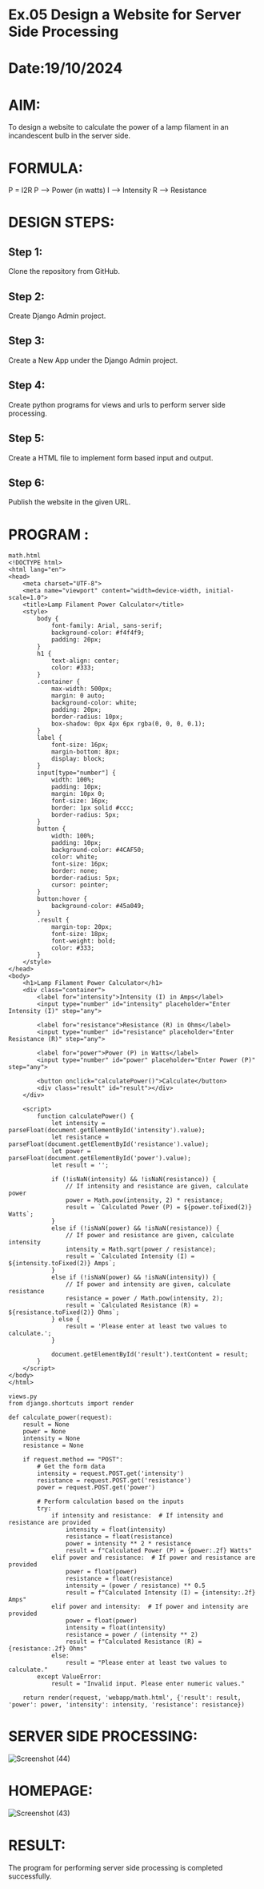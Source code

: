 # Ex.05 Design a Website for Server Side Processing
# Date:19/10/2024
# AIM:
To design a website to calculate the power of a lamp filament in an incandescent bulb in the server side.

# FORMULA:
P = I2R
P --> Power (in watts)
 I --> Intensity
 R --> Resistance

# DESIGN STEPS:
## Step 1:
Clone the repository from GitHub.

## Step 2:
Create Django Admin project.

## Step 3:
Create a New App under the Django Admin project.

## Step 4:
Create python programs for views and urls to perform server side processing.

## Step 5:
Create a HTML file to implement form based input and output.

## Step 6:
Publish the website in the given URL.

# PROGRAM :
```
math.html
<!DOCTYPE html>
<html lang="en">
<head>
    <meta charset="UTF-8">
    <meta name="viewport" content="width=device-width, initial-scale=1.0">
    <title>Lamp Filament Power Calculator</title>
    <style>
        body {
            font-family: Arial, sans-serif;
            background-color: #f4f4f9;
            padding: 20px;
        }
        h1 {
            text-align: center;
            color: #333;
        }
        .container {
            max-width: 500px;
            margin: 0 auto;
            background-color: white;
            padding: 20px;
            border-radius: 10px;
            box-shadow: 0px 4px 6px rgba(0, 0, 0, 0.1);
        }
        label {
            font-size: 16px;
            margin-bottom: 8px;
            display: block;
        }
        input[type="number"] {
            width: 100%;
            padding: 10px;
            margin: 10px 0;
            font-size: 16px;
            border: 1px solid #ccc;
            border-radius: 5px;
        }
        button {
            width: 100%;
            padding: 10px;
            background-color: #4CAF50;
            color: white;
            font-size: 16px;
            border: none;
            border-radius: 5px;
            cursor: pointer;
        }
        button:hover {
            background-color: #45a049;
        }
        .result {
            margin-top: 20px;
            font-size: 18px;
            font-weight: bold;
            color: #333;
        }
    </style>
</head>
<body>
    <h1>Lamp Filament Power Calculator</h1>
    <div class="container">
        <label for="intensity">Intensity (I) in Amps</label>
        <input type="number" id="intensity" placeholder="Enter Intensity (I)" step="any">
        
        <label for="resistance">Resistance (R) in Ohms</label>
        <input type="number" id="resistance" placeholder="Enter Resistance (R)" step="any">
        
        <label for="power">Power (P) in Watts</label>
        <input type="number" id="power" placeholder="Enter Power (P)" step="any">

        <button onclick="calculatePower()">Calculate</button>
        <div class="result" id="result"></div>
    </div>

    <script>
        function calculatePower() {
            let intensity = parseFloat(document.getElementById('intensity').value);
            let resistance = parseFloat(document.getElementById('resistance').value);
            let power = parseFloat(document.getElementById('power').value);
            let result = '';

            if (!isNaN(intensity) && !isNaN(resistance)) {
                // If intensity and resistance are given, calculate power
                power = Math.pow(intensity, 2) * resistance;
                result = `Calculated Power (P) = ${power.toFixed(2)} Watts`;
            } 
            else if (!isNaN(power) && !isNaN(resistance)) {
                // If power and resistance are given, calculate intensity
                intensity = Math.sqrt(power / resistance);
                result = `Calculated Intensity (I) = ${intensity.toFixed(2)} Amps`;
            } 
            else if (!isNaN(power) && !isNaN(intensity)) {
                // If power and intensity are given, calculate resistance
                resistance = power / Math.pow(intensity, 2);
                result = `Calculated Resistance (R) = ${resistance.toFixed(2)} Ohms`;
            } else {
                result = 'Please enter at least two values to calculate.';
            }

            document.getElementById('result').textContent = result;
        }
    </script>
</body>
</html>

views.py
from django.shortcuts import render

def calculate_power(request):
    result = None
    power = None
    intensity = None
    resistance = None

    if request.method == "POST":
        # Get the form data
        intensity = request.POST.get('intensity')
        resistance = request.POST.get('resistance')
        power = request.POST.get('power')

        # Perform calculation based on the inputs
        try:
            if intensity and resistance:  # If intensity and resistance are provided
                intensity = float(intensity)
                resistance = float(resistance)
                power = intensity ** 2 * resistance
                result = f"Calculated Power (P) = {power:.2f} Watts"
            elif power and resistance:  # If power and resistance are provided
                power = float(power)
                resistance = float(resistance)
                intensity = (power / resistance) ** 0.5
                result = f"Calculated Intensity (I) = {intensity:.2f} Amps"
            elif power and intensity:  # If power and intensity are provided
                power = float(power)
                intensity = float(intensity)
                resistance = power / (intensity ** 2)
                result = f"Calculated Resistance (R) = {resistance:.2f} Ohms"
            else:
                result = "Please enter at least two values to calculate."
        except ValueError:
            result = "Invalid input. Please enter numeric values."

    return render(request, 'webapp/math.html', {'result': result, 'power': power, 'intensity': intensity, 'resistance': resistance})

```
# SERVER SIDE PROCESSING:

![Screenshot (44)](https://github.com/user-attachments/assets/9df1bfe6-cdc4-48fd-8e61-08d7fede4654)

# HOMEPAGE:

![Screenshot (43)](https://github.com/user-attachments/assets/cd255940-4734-42eb-871a-8155aaebbc5b)

# RESULT:
The program for performing server side processing is completed successfully.
